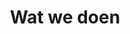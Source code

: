 ---
title : "Wat we doen"
service_list:
# service item loop
- name : "Web Development"
  image : "images/icons/web-development.png"
  
# service item loop
- name : "Graphic Design"
  image : "images/icons/graphic-design.png"
  
# service item loop
- name : "Database Management"
  image : "images/icons/dbms.png"
  
# service item loop
- name : "Software Development"
  image : "images/icons/software-development.png"
  
# service item loop
- name : "Digital Marketing"
  image : "images/icons/marketing.png"
  
# service item loop
- name : "Mobile App Development"
  image : "images/icons/mobile-app.png"



# custom style
custom_class: "" 
custom_attributes: "" 
custom_css: ""
---